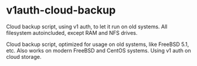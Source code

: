 v1auth-cloud-backup
=====================

Cloud backup script, using v1 auth, to let it run on old systems.
All filesystem autoincluded, except RAM and NFS drives.

Cloud backup script, optimized for usage on old systems, like FreeBSD 5.1, etc. Also works on modern FreeBSD and CentOS systems. Using v1 auth on cloud storage.
